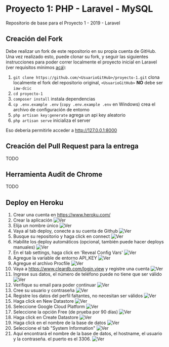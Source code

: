 # Proyecto 1: PHP - Laravel - MySQL

Repositorio de base para el Proyecto 1 - 2019 - Laravel

## Creación del Fork

Debe realizar un fork de este repositorio en su propia cuenta de GitHub.
Una vez realizado esto, puede clonar su fork, y seguir las siguientes instrucciones para poder correr localmente el proyecto inicial en Laravel (ver requisitos mínimos [acá](https://laravel.com/docs/5.8#server-requirements)):

1. `git clone https://github.com/<UsuarioGitHub>/proyecto-1.git` clona localmente el fork del repositorio original, `<UsuarioGitHub>` **NO** debe ser `iaw-dcic`
1. `cd proyecto-1`
1. `composer install` instala dependencias
1. `cp .env.example .env` (`copy .env.example .env` en Windows) crea el archivo de configuración de entorno
1. `php artisan key:generate` agrega un api key aleatorio
1. `php artisan serve` inicializa el server

Eso debería permitirle acceder a http://127.0.0.1:8000

## Creación del Pull Request para la entrega

TODO

## Herramienta Audit de Chrome

TODO

## Deploy en Heroku

1. Crear una cuenta en https://www.heroku.com/
1. Crear la aplicación ![Ver](screenshots/screenshot1.png)
1. Elija un nombre único ![Ver](screenshots/screenshot2.png)
1. Vaya al tab deploy, conecte a su cuenta de Github ![Ver](screenshots/screenshot3.png)
1. Busque su repositorio y haga click en connect ![Ver](screenshots/screenshot4.png)
1. Habilite los deploy automáticos (opcional, también puede hacer deploys manuales) ![Ver](screenshots/screenshot5.png)
1. En el tab settings, haga click en 'Reveal Config Vars' ![Ver](screenshots/screenshot6.png)
1. Agregue la variable de entorno API_KEY ![Ver](screenshots/screenshot7.png)
1. Agregue el archivo Procfile ![Ver](screenshots/screenshot8.png)
1. Vaya a https://www.cleardb.com/login.view y registre una cuenta ![Ver](screenshots/screenshot9.png)
1. Ingrese sus datos, el número de teléfono puede no tiene que ser válido ![Ver](screenshots/screenshot10.png)
1. Verifique su email para poder continuar ![Ver](screenshots/screenshot11.png)
1. Cree su usuario y contraseña ![Ver](screenshots/screenshot12.png)
1. Registre los datos del perfil faltantes, no necesitan ser válidos ![Ver](screenshots/screenshot13.png)
1. Haga click en New Datastore ![Ver](screenshots/screenshot14.png)
1. Seleccione Google Cloud Platform ![Ver](screenshots/screenshot15.png)
1. Seleccione la opción Free (de prueba por 90 días) ![Ver](screenshots/screenshot16.png)
1. Haga click en Create Datastore ![Ver](screenshots/screenshot17.png)
1. Haga click en el nombre de la base de datos ![Ver](screenshots/screenshot18.png)
1. Seleccione el tab "System Information" ![Ver](screenshots/screenshot19.png)
1. Aquí encontrará el nombre de la base de datos, el hostname, el usuario y la contraseña. el puerto es el 3306. ![Ver](screenshots/screenshot20.png)

